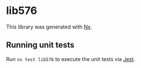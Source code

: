 # lib576

This library was generated with [Nx](https://nx.dev).

## Running unit tests

Run `nx test lib576` to execute the unit tests via [Jest](https://jestjs.io).
